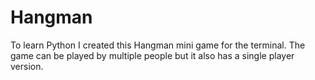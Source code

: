 # Hangman
To learn Python I created this Hangman mini game for the terminal. 
The game can be played by multiple people but it also has a single player version.
